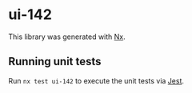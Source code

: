 # ui-142

This library was generated with [Nx](https://nx.dev).

## Running unit tests

Run `nx test ui-142` to execute the unit tests via [Jest](https://jestjs.io).
